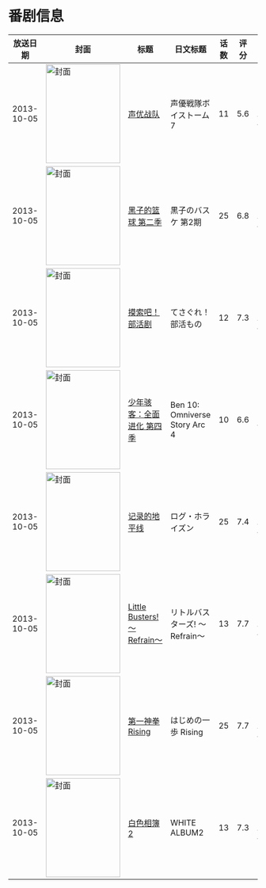 # 番剧信息

|放送日期|封面|标题|日文标题|话数|评分|评分人数|
|---|---|---|---|---|---|---|
|2013-10-05|<img src="https://lain.bgm.tv/pic/cover/c/87/65/79467_IEZWt.jpg" alt="封面" style="width:150px;height:200px;object-fit:cover;">|[声优战队](https://bangumi.tv/subject/79467)|声優戦隊ボイストーム7|11|5.6|203人评分|
|2013-10-05|<img src="https://lain.bgm.tv/pic/cover/c/56/6e/77706_S9xMr.jpg" alt="封面" style="width:150px;height:200px;object-fit:cover;">|[黑子的篮球 第二季](https://bangumi.tv/subject/77706)|黒子のバスケ 第2期|25|6.8|2434人评分|
|2013-10-05|<img src="https://lain.bgm.tv/pic/cover/c/6e/dc/80442_o1ku3.jpg" alt="封面" style="width:150px;height:200px;object-fit:cover;">|[摸索吧！部活剧](https://bangumi.tv/subject/80442)|てさぐれ！部活もの|12|7.3|1062人评分|
|2013-10-05|<img src="https://lain.bgm.tv/pic/cover/c/21/71/277181_EpKKi.jpg" alt="封面" style="width:150px;height:200px;object-fit:cover;">|[少年骇客：全面进化 第四季](https://bangumi.tv/subject/277181)|Ben 10: Omniverse Story Arc 4|10|6.6|18人评分|
|2013-10-05|<img src="https://lain.bgm.tv/pic/cover/c/82/3d/64140_t3Qq3.jpg" alt="封面" style="width:150px;height:200px;object-fit:cover;">|[记录的地平线](https://bangumi.tv/subject/64140)|ログ・ホライズン|25|7.4|5908人评分|
|2013-10-05|<img src="https://lain.bgm.tv/pic/cover/c/e8/98/69484_47lg4.jpg" alt="封面" style="width:150px;height:200px;object-fit:cover;">|[Little Busters! 〜Refrain〜](https://bangumi.tv/subject/69484)|リトルバスターズ! 〜Refrain〜|13|7.7|3956人评分|
|2013-10-05|<img src="https://lain.bgm.tv/pic/cover/c/0d/44/78798_oZhjv.jpg" alt="封面" style="width:150px;height:200px;object-fit:cover;">|[第一神拳 Rising](https://bangumi.tv/subject/78798)|はじめの一歩 Rising|25|7.7|227人评分|
|2013-10-05|<img src="https://lain.bgm.tv/pic/cover/c/01/35/69496_xMBm7.jpg" alt="封面" style="width:150px;height:200px;object-fit:cover;">|[白色相簿2](https://bangumi.tv/subject/69496)|WHITE ALBUM2|13|7.3|7478人评分|
